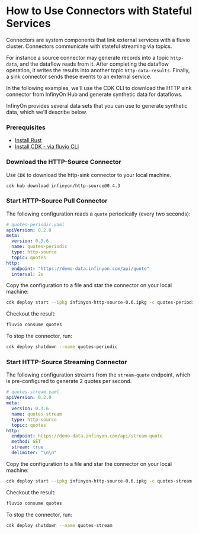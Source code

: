# How to Use Connectors with Stateful Services

Connectors are system components that link external services with a fluvio cluster. Connectors communicate with stateful streaming via topics.

For instance a source connector may generate records into a topic `http-data`, and the dataflow reads from it. After completing the dataflow operation, it writes the results into another topic `http-data-results`. Finally, a sink connector sends these events to an external service.

In the following examples, we'll use the CDK CLI to download the HTTP sink connector from InfinyOn Hub and generate synthetic data for dataflows.

InfinyOn provides several data sets that you can use to generate synthetic data, which we'll describe below.

### Prerequisites

* [Install Rust](./README.md#install--update-rust)
* [Install CDK - via fluvio CLI](./README.md#install-fluvio--sdf)

### Download the  HTTP-Source Connector

Use `CDK` to download the http-sink connector to your local machine.

```bash
cdk hub download infinyon/http-source@0.4.3
```

### Start HTTP-Source Pull Connector

The following configuration reads a `quote` periodically (every two seconds):

```yaml
# quotes-periodic.yaml
apiVersion: 0.2.0
meta:
  version: 0.3.6
  name: quotes-periodic
  type: http-source
  topic: quotes
http:
  endpoint: "https://demo-data.infinyon.com/api/quote"
  interval: 2s
```

Copy the configuration to a file and star the connector on your local machine:

```bash
cdk deploy start --ipkg infinyon-http-source-0.6.ipkg -c quotes-periodic.yaml
```

Checkout the result:

```bash
fluvio consume quotes
```

To stop the connector, run:

```bash
cdk deploy shutdown --name quotes-periodic
```

### Start HTTP-Source Streaming Connector

The following configuration streams from the `stream-quote` endpoint, which is pre-configured to generate 2 quotes per second.

```yaml
# quotes-stream.yaml
apiVersion: 0.2.0
meta:
  version: 0.3.6
  name: quotes-stream
  type: http-source
  topic: quotes
http:
  endpoint: https://demo-data.infinyon.com/api/stream-quote
  method: GET
  stream: true
  delimiter: "\n\n"
```

Copy the configuration to a file and star the connector on your local machine:

```bash
cdk deploy start --ipkg infinyon-http-source-0.6.ipkg -c quotes-stream.yaml
```

Checkout the result:

```bash
fluvio consume quotes
```

To stop the connector, run:

```bash
cdk deploy shutdown --name quotes-stream
```
